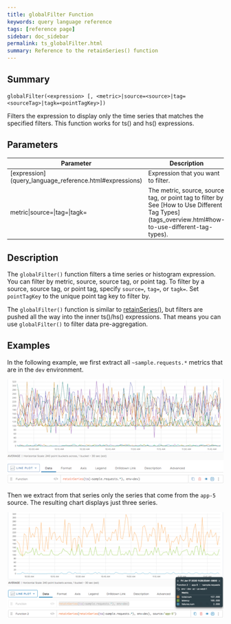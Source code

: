 ```yaml
---
title: globalFilter Function
keywords: query language reference
tags: [reference page]
sidebar: doc_sidebar
permalink: ts_globalFilter.html
summary: Reference to the retainSeries() function
---
```


## Summary
```
globalFilter(<expression> [, <metric>|source=<source>|tag=<sourceTag>|tagk=<pointTagKey>])
```

Filters the expression to display only the time series that matches the specified filters. This function works for ts() and hs() expressions.

<!-- No key is required to retain a metric. =>What does that mean? -->

## Parameters
<table>
<tbody>
<thead>
<tr><th width="20%">Parameter</th><th width="80%">Description</th></tr>
</thead>
<tr>
<td markdown="span"> [expression](query_language_reference.html#expressions)</td>
<td>Expression that you want to filter.</td>
</tr>
<tr>
<td>metric&vert;source=&vert;tag=&vert;tagk=</td>
<td markdown="span">The metric, source, source tag, or point tag to filter by. See [How to Use Different Tag Types](tags_overview.html#how-to-use-different-tag-types). </td></tr>
</tbody>
</table>

## Description

The `globalFilter()` function filters a time series or histogram expression. You can filter by metric, source, source tag, or point tag. To filter by a source, source tag, or point tag, specify `source=`, `tag=`, or `tagk=`. Set `pointTagKey` to the unique point tag key to filter by.

The `globalFilter()` function is similar to [retainSeries()](ts_retainSeries.html), but filters are pushed all the way into the inner ts()/hs() expressions. That means you can use `globalFilter()` to filter data pre-aggregation. 


## Examples

In the following example, we first extract all `~sample.requests.*` metrics that are in the `dev` environment.

![retain series 1](images/ts_retain_series_1.png)

Then we extract from that series only the series that come from the `app-5` source. The resulting chart displays just three series.

![retain series 2](images/ts_retain_series_2.png)
